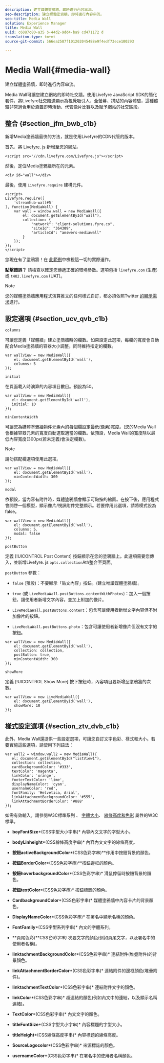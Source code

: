 ```yaml
---
description: 建立媒體塗鴉牆，即時進行內容串流。
seo-description: 建立媒體塗鴉牆，即時進行內容串流。
seo-title: Media Wall
solution: Experience Manager
title: Media Wall
uuid: c6087c80-a35 b-44d2-9dd4-ba9 cd471172 d
translation-type: tm+mt
source-git-commit: 566ea2587f101202045488e9f4edf73ece100293

---
```



# Media Wall{#media-wall}

建立媒體塗鴉牆，即時進行內容串流。

Media Wall可讓您建立網站的即時社交牆。使用Livefyre JavaScript SDK的簡化套件，將Livefyre社交饋送顯示為視覺吸引人、全螢幕、拼貼的內容體驗，這種體驗非常適合用於涵蓋即時活動、代管像片比賽以及賦予網站的社交區段。

## 整合 {#section_jfm_bwb_c1b}

新增Media塗鴉牆最快的方法，就是使用Livefyre的CDN代管的版本。

首先，將 [Livefyre. js](https://github.com/Livefyre/Livefyre.js) 新增至您的網站。

```
<script src="//cdn.livefyre.com/Livefyre.js"></script> 
```

然後，定位Media塗鴉牆所在的元素。

```
<div id="wall"></div>
```

最後，使用 `Livefyre.require` 建構元件。

```
<script> 
Livefyre.require([ 
    'streamhub-wall#5' 
], function(MediaWall) {     
    var wall = window.wall = new MediaWall({ 
        el: document.getElementById("wall"), 
        collection: { 
            "network": "client-solutions.fyre.co", 
            "siteId": "364309", 
            "articleId": "answers-mediawall" 
        } 
    }); 
}); 
</script>
```

您現在有了塗鴉牆！在 [此範例](https://codepen.io/gobengo/pen/dFwDL)中檢視這一切的實際運作。

**點擊錯誤？** 請檢查以確定您傳遞正確的環境參數。選項包括 `livefyre.com` (生產)或 `t402.livefyre.com` (UAT)。

>[!NOTE]
>
>您的媒體塗鴉牆應用程式演算推文的任何樣式自訂，都必須依照Twitter [的顯示需求](https://dev.twitter.com/terms/display-requirements)進行。

## 設定選項 {#section_ucv_qvb_c1b}

`columns`

可讓您定義「媒體牆」建立塗鴉牆時的欄數。如果設定此選項，每欄的寬度會自動配合Media塗鴉牆的容器大小調整，同時維持指定的欄數。

```
var wallView = new MediaWall({ 
    el: document.getElementById('wall'), 
    columns: 5 
});
```

`initial`

在頁面載入時演算的內容項目數目。預設為50。

```
var wallView = new MediaWall({ 
   el: document.getElementById('wall'), 
   initial: 10 
});
```

`minContentWidth`

可讓您為媒體塗鴉牆物件元素內的每個欄設定最低(像素)寬度。(您的Media Wall會根據容器元素的寬度自動選取適當的欄數。依預設，Media Wall的寬度除以最低內容寬度(300px(若未定義)會決定欄數)。

>[!NOTE]
>
>請勿搭配欄選項使用此選項。

```
var wallView = new MediaWall({ 
    el: document.getElementById('wall'), 
    minContentWidth: 300 
});
```

`modal`

依預設，當內容有附件時，媒體塗鴉牆會顯示可點按的縮圖。在按下後，應用程式會開啓一個模型，顯示像片/視訊附件完整顯示。若要停用此選項，請將模式設為false。

```
var wallView = new MediaWall({ 
    el: document.getElementById('wall'), 
    columns: 5, 
    modal: false 
});
```

`postButton`

定義 [!UICONTROL Post Content] 按鈕顯示在您的塗鴉牆上。此選項需要您傳入，並新增Livefyre. js `opts.collection`Ath整合至頁面。

`postButton` 參數：

* `false` (預設)：不要顯示「貼文內容」按鈕。(建立唯讀媒體塗鴉牆)。
* `true` (或 `LiveMediaWall.postButtons.contentWithPhotos`)：加入一個按鈕，讓使用者新增文字內容，並加上附加的像片。

* `LiveMediaWall.postButtons.content`：包含可讓使用者新增文字內容但不附加像片的按鈕。
* `LiveMediaWall.postButtons.photo`：包含可讓使用者新增像片但沒有文字的按鈕。

```
var wallView = new MediaWall({ 
    el: document.getElementById('wall'), 
    collection: collection, 
    postButton: true, 
    minContentWidth: 300 
});
```

`showMore`

定義 [!UICONTROL Show More] 按下按鈕時，內容項目要新增至塗鴉牆的次數。

```
var wallView = new LiveMediaWall({ 
    el: document.getElementById('wall'), 
    showMore: 10 
});
```

## 樣式設定選項 {#section_ztv_dvb_c1b}

此外，Media Wall還提供一些設定選項，可讓您自訂文字色彩、樣式和大小。若要實施這些選項，請使用下列語法：

```
var wall2 = window.wall2 = new MediaWall({ 
   el: document.getElementById("listView1"), 
   collection: collection, 
   cardBackgroundColor: '#333', 
   textColor: 'magenta', 
   linkColor: 'orange', 
   footerTextColor: 'lime', 
   displayNameColor: 'cyan', 
   usernameColor: 'red', 
   fontFamily: 'Helvetica, Arial', 
   linkAttachmentBackgroundColor: '#555', 
   linkAttachmentBorderColor: '#888' 
}); 
```

如需有效輸入，請參閱W3C標準系列 [](https://www.w3.org/TR/CSS2/fonts.html#propdef-font-family)、 [字體大小](https://www.w3.org/TR/CSS2/fonts.html#font-size-props)、 [線條高度和](https://www.w3.org/TR/CSS2/visudet.html#propdef-line-height)[色彩](https://www.w3.org/TR/css3-color/#colorunits) 屬性的W3C標準。

* **boyFontSize***(CSS字型大小字串)* 內容內文文字的字型大小。

* **bodyLinheight***(CSS線條高度字串)* 內容內文文字的線條高度。

* **按鈕activeBackgroundColor***(CSS色彩字串)**作用中按鈕背景的顏色。

* **按鈕BorderColor***(CSS色彩字串)**按鈕邊框的顏色。

* **按鈕hoverbackgroundColor***(CSS色彩字串)* 滑鼠停留時按鈕背景的顏色。

* **按鈕textColor***(CSS色彩字串)* 按鈕標籤的顏色。

* **CardbackgroundColor***(CSS色彩字串)* 媒體塗鴉牆中內容卡片的背景顏色。

* **DisplayNameColor***(CSS色彩字串)* 在署名中顯示名稱的顏色。

* **FontFamily***(CSS字型系列字串)* 內文的字體系列。

* **頁尾色彩(***CSS色彩字串)* 次要文字的顏色(例如頁尾文字，以及署名中的使用者名稱)。

* **linktachmentBackgroundColor***(CSS色彩字串)* 連結附件(堆疊附件)的背景顏色。

* **linkAttachmentBorderColor***(CSS色彩字串)* 連結附件的邊框顏色(堆疊附件)。

* **linktachmentTextColor***(CSS色彩字串)* 連結附件文字的顏色。

* **linkColor***(CSS色彩字串)* 超連結的顏色(例如內文中的連結，以及顯示名稱連結)。

* **TextColor***(CSS色彩字串)* 內文文字的顏色。

* **titleFontSize***(CSS字型大小字串)* 內容標題的字型大小。

* **titleHeight***(CSS線條高度字串)* 內容標題的線條高度。

* **SourceLogocolor***(CSS色彩字串)* 來源標誌的顏色。

* **usernameColor***(CSS色彩字串)* 在署名中的使用者名稱顏色。
